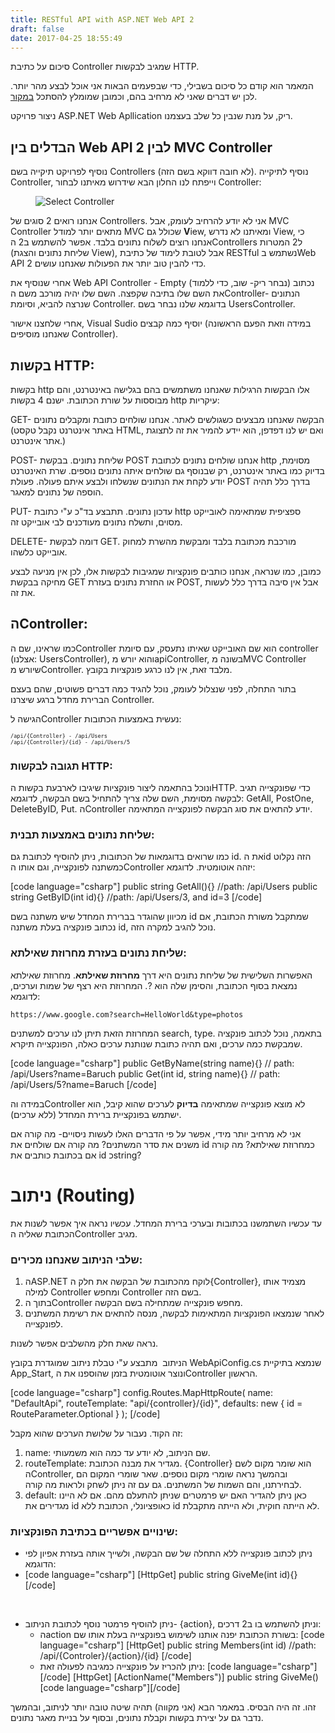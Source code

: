 ```yaml
---
title: RESTful API with ASP.NET Web API 2
draft: false
date: 2017-04-25 18:55:49
---
```


<!-- wp:paragraph -->
<p>סיכום על כתיבת Controller שמגיב לבקשות HTTP.</p>
<!-- /wp:paragraph -->
<!-- wp:paragraph -->
<p>המאמר הוא קודם כל סיכום בשבילי, כדי שבפעמים הבאות אני אוכל לבצע מהר יותר. לכן יש דברים שאני לא מרחיב בהם, וכמובן שמומלץ להסתכל <a href="https://docs.microsoft.com/en-us/aspnet/web-api/overview/" rel="noopener noreferrer" target="_blank">במקור</a>.</p>
<!-- /wp:paragraph -->
<!-- wp:paragraph -->
<p>ניצור פרויקט ASP.NET Web Apllication ריק, על מנת שנבין כל שלב בעצמנו.</p>
<!-- /wp:paragraph -->
<!-- wp:heading -->
<h2>הבדלים בין Web API 2 לבין MVC Controller</h2>
<!-- /wp:heading -->
<!-- wp:paragraph -->
<p>נוסיף לפרויקט תיקייה בשם Controllers (לא חובה דווקא בשם הזה). נוסיף לתיקייה Controller, וייפתח לנו החלון הבא שידרוש מאיתנו לבחור Controller:</p>
<!-- /wp:paragraph -->
<!-- wp:image {"id":558} -->
<figure class="wp-block-image"><img alt="Select Controller" class="wp-image-558" src="https://baruchiro.files.wordpress.com/2017/04/e2808fe2808fd79cd79bd799d793d794.png"/></figure>
<!-- /wp:image -->
<!-- wp:paragraph -->
<p>אנחנו רואים 2 סוגים של Controllers. אני לא יודע להרחיב לעומק, אבל MVC Controller מתאים יותר למודל MVC שכולל גם <strong>V</strong>iew, ומאיתנו לא נדרש View, כי אנחנו רוצים לשלוח נתונים בלבד. אפשר להשתמש ב2 הControllers ל2 המטרות (שליחת נתונים והצגת View), אבל לטובת לימוד של כתיבת RESTful נשתמש בWeb API 2 כדי להבין טוב יותר את הפעולות שאנחנו עושים.</p>
<!-- /wp:paragraph -->
<!-- wp:paragraph -->
<p>אחרי שנוסיף את Web API Controller - Empty (נבחר ריק- שוב, כדי ללמוד) נכתוב את השם שלו בתיבה שקפצה. השם שלו יהיה מורכב משם הController- הנתונים שנרצה להביא, וסיומת Controller. בדוגמא שלנו נבחר בשם UsersController.</p>
<!-- /wp:paragraph -->
<!-- wp:paragraph -->
<p>אחרי שלחצנו אישור, Visual Sudio יוסיף כמה קבצים (במידה וזאת הפעם הראשונה שאנחנו מוסיפים Controller).</p>
<!-- /wp:paragraph -->
<!-- wp:heading -->
<h2>בקשות HTTP:</h2>
<!-- /wp:heading -->
<!-- wp:paragraph -->
<p>בקשות http אלו הבקשות הרגילות שאנחנו משתמשים בהם בגלישה באינטרנט, והם מבוססות על שורת הכתובת. ישנם 4 בקשות http עיקריות:</p>
<!-- /wp:paragraph -->
<!-- wp:paragraph -->
<p>GET- הבקשה שאנחנו מבצעים כשגולשים לאתר. אנחנו שולחים כתובת ומקבלים נתונים (באתר אינטרנט נקבל טקסט HTML, ואם יש לנו דפדפן, הוא יידע להמיר את זה לתצוגת אתר אינטרנט.)</p>
<!-- /wp:paragraph -->
<!-- wp:paragraph -->
<p>POST- שליחת נתונים. בבקשת POST אנחנו שולחים נתונים לכתובת http מסוימת, בדיוק כמו באתר אינטרנט, רק שבנוסף גם שולחים איתה נתונים נוספים. שרת האינטרנט יודע לקחת את הנתונים שנשלחו ולבצע איתם פעולה. פעולת POST בדרך כלל תהיה הוספה של נתונים למאגר.</p>
<!-- /wp:paragraph -->
<!-- wp:paragraph -->
<p>PUT- עדכון נתונים. תתבצע בד"כ ע"י כתובת http ספציפית שמתאימה לאובייקט מסוים, ותשלח נתונים מעודכנים לבי אובייקט זה.</p>
<!-- /wp:paragraph -->
<!-- wp:paragraph -->
<p>DELETE- דומה לבקשת GET. מורכבת מכתובת בלבד ומבקשת מהשרת למחוק אובייקט כלשהו.</p>
<!-- /wp:paragraph -->
<!-- wp:paragraph -->
<p>כמובן, כמו שנראה, אנחנו כותבים פונקציות שמגיבות לבקשות אלו, לכן אין מניעה לבצע מחיקה בבקשת GET או החזרת נתונים בעזרת POST, אבל אין סיבה בדרך כלל לעשות את זה.</p>
<!-- /wp:paragraph -->
<!-- wp:heading -->
<h2>הController:</h2>
<!-- /wp:heading -->
<!-- wp:paragraph -->
<p>כמו שראינו, שם הController הוא שם האובייקט שאיתו נתעסק, עם סיומת controller (אצלנו: UsersController), והוא יורש מapiController, בשונה מMVC Controller שיורש מController. מלבד זאת, אין לנו כרגע פונקציות בקובץ.</p>
<!-- /wp:paragraph -->
<!-- wp:paragraph -->
<p>בתור התחלה, לפני שנצלול לעומק, נוכל להגיד כמה דברים פשוטים, שהם בעצם הברירת מחדל ברגע שיצרנו Controller.</p>
<!-- /wp:paragraph -->
<!-- wp:paragraph -->
<p>הגישה לController נעשית באמצעות הכתובות:</p>
<!-- /wp:paragraph -->
<!-- wp:paragraph {"direction":"ltr"} -->
<p dir="ltr"><code><code><code>/api/{Controller} - /api/Users<br/>/api/{Controller}/{id} - /api/Users/5</code></code></code></p>
<!-- /wp:paragraph -->
<!-- wp:heading {"level":3} -->
<h3>תגובה לבקשות HTTP:</h3>
<!-- /wp:heading -->
<!-- wp:paragraph -->
<p>ונוכל בהתאמה ליצור פונקציות שיגיבו לארבעת בקשות הHTTP. כדי שפונקצייה תגיב לבקשה מסוימת, השם שלה צריך להתחיל בשם הבקשה, לדוגמא: GetAll, PostOne, DeleteByID, Put. הController יודע להתאים את סוג הבקשה לפונקצייה המתאימה.</p>
<!-- /wp:paragraph -->
<!-- wp:heading {"level":3} -->
<h3>שליחת נתונים באמצעות תבנית:</h3>
<!-- /wp:heading -->
<!-- wp:paragraph -->
<p>כמו שרואים בדוגמאות של הכתובות, ניתן להוסיף לכתובת גם id. את הid הזה נקלוט כמשתנה לפונקצייה, וגם אותו הController יזהה אוטומטית. לדוגמא:</p>
<!-- /wp:paragraph -->
<!-- wp:html -->
[code language="csharp"]
public string GetAll(){} //path: /api/Users
public string GetByID(int id){} //path: /api/Users/3, and id=3
[/code]
<!-- /wp:html -->
<!-- wp:paragraph -->
<p>מכיוון שהוגדר בברירת המחדל שיש משתנה בשם id שמתקבל משורת הכתובת, אם נכתוב פונקציה בעלת משתנה id, נוכל להגיב למקרה הזה.</p>
<!-- /wp:paragraph -->
<!-- wp:heading {"level":3} -->
<h3>שליחת נתונים בעזרת מחרוזת שאילתא:</h3>
<!-- /wp:heading -->
<!-- wp:paragraph -->
<p>האפשרות השלישית של שליחת נתונים היא דרך <strong>מחרוזת שאילתא</strong>. מחרוזת שאילתא נמצאת בסוף הכתובת, והסימן שלה הוא ?. המחרוזת היא רצף של שמות וערכים, לדוגמא:</p>
<!-- /wp:paragraph -->
<!-- wp:paragraph {"direction":"ltr"} -->
<p dir="ltr"><code>https://www.google.com?search=HelloWorld&amp;type=photos</code></p>
<!-- /wp:paragraph -->
<!-- wp:paragraph -->
<p>המחרוזת הזאת תיתן לנו ערכים למשתנים search, type. בתאמה, נוכל לכתוב פונקציה שמבקשת כמה ערכים, ואם תהיה כתובת שנותנת ערכים כאלה, הפונקצייה תיקרא.</p>
<!-- /wp:paragraph -->
<!-- wp:html -->
[code language="csharp"]
public GetByName(string name){} // path: /api/Users?name=Baruch
public Get(int id, string name){} // path: /api/Users/5?name=Baruch
[/code]
<!-- /wp:html -->
<!-- wp:paragraph -->
<p>במידה והController לא מוצא פונקצייה שמתאימה <strong>בדיוק</strong> לערכים שהוא קיבל, הוא ישתמש בפונקציית ברירת המחדל (ללא ערכים).</p>
<!-- /wp:paragraph -->
<!-- wp:paragraph -->
<p>אני לא מרחיב יותר מידי, אפשר על פי הדברים האלו לעשות ניסויים- מה קורה אם משנים את סדר המשתנים? מה קורה אם שולחים את id כמחרוזת שאילתא? מה קורה אם בכתובת כותבים את id כstring?</p>
<!-- /wp:paragraph -->
<!-- wp:heading {"level":1} -->
<h1>ניתוב (Routing)</h1>
<!-- /wp:heading -->
<!-- wp:paragraph -->
<p>עד עכשיו השתמשנו בכתובות ובערכי ברירת המחדל. עכשיו נראה איך אפשר לשנות את הכתובת שאליה הController מגיב.</p>
<!-- /wp:paragraph -->
<!-- wp:heading {"level":3} -->
<h3>שלבי הניתוב שאנחנו מכירים:</h3>
<!-- /wp:heading -->
<!-- wp:list {"ordered":true} -->
<ol><li>הASP.NET לוקח מהכתובת של הבקשה את חלק ה{Controller}, מצמיד אותו למילה Controller ומחפש Controller בשם הזה.</li><li>בתוך הController מחפש פונקצייה שמתחילה בשם הבקשה.</li><li>לאחר שנמצאו הפונקציות המתאימות לבקשה, מנסה להתאים את רשימת המשתנים לפונקצייה.</li></ol>
<!-- /wp:list -->
<!-- wp:paragraph -->
<p>נראה שאת חלק מהשלבים אפשר לשנות.</p>
<!-- /wp:paragraph -->
<!-- wp:paragraph -->
<p>הניתוב  מתבצע ע"י טבלת ניתוב שמוגדרת בקובץ WebApiConfig.cs שנמצא בתיקיית App_Start, ונוצר אוטומטית בזמן שהוספנו את הController הראשון.</p>
<!-- /wp:paragraph -->
<!-- wp:html -->
[code language="csharp"]
config.Routes.MapHttpRoute(
 name: "DefaultApi",
 routeTemplate: "api/{controller}/{id}",
 defaults: new { id = RouteParameter.Optional }
 );
[/code]
<!-- /wp:html -->
<!-- wp:paragraph -->
<p>זה הקוד. נעבור על שלושת הערכים שהוא מקבל:</p>
<!-- /wp:paragraph -->
<!-- wp:list {"ordered":true} -->
<ol><li>name: שם הניתוב, לא יודע עד כמה הוא משמעותי.</li><li>routeTemplate: מגדיר את מבנה הכתובת. {Controller} הוא שומר מקום לשם הController, ובהמשך נראה שומרי מקום נוספים. שאר שומרי המקום הם לבחירתנו, והם השמות של המשתנים. גם עם זה ניתן לשחק ולראות מה קורה.</li><li>default: כאן ניתן להגדיר האם יש פרמטרים שניתן להתעלם מהם. אם לא היינו מגדירים את id כאופציונלי, הכתובת ללא id לא הייתה חוקית, ולא הייתה מתקבלת.</li></ol>
<!-- /wp:list -->
<!-- wp:heading {"level":3} -->
<h3>שינויים אפשריים בכתיבת הפונקציות:</h3>
<!-- /wp:heading -->
<!-- wp:list -->
<ul><li>ניתן לכתוב פונקצייה ללא התחלה של שם הבקשה, ולשייך אותה בעזרת אפיון לפי הדוגמא:</li><li>
[code language="csharp"]
[HttpGet]
public string GiveMe(int id){}
[/code]
<p> </p>
</li><li>ניתן להוסיף פרמטר נוסף לכתובת הניתוב- {action}, וניתן להשתמש בו ב2 דרכים:
<ul>
<li>הaction בשורת הכתובת יפנה אותנו לשימוש בפונקצייה בעלת אותו שם:
[code language="csharp"]
[HttpGet]
public string Members(int id) //path: /api/{Controler}/{action}/{id}
[/code]
</li>
<li>ניתן להכריז על פונקצייה כמגיבה לפעולה זאת:
[code language="csharp"][/code]
[HttpGet]
[ActionName("Members")]
public string GiveMe()
[code language="csharp"][/code]
</li>
</ul>
</li></ul>
<!-- /wp:list -->
<!-- wp:paragraph -->
<p>זהו. זה היה הבסיס. במאמר הבא (אני מקווה) תהיה שיטה טובה יותר לניתוב, ובהמשך נדבר גם על יצירת בקשות וקבלת נתונים, ובסוף על בניית מאגר נתונים.</p>
<!-- /wp:paragraph -->
